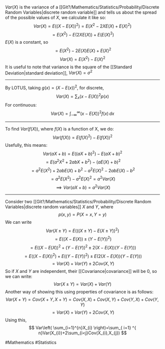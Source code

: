 $Var(X)$ is the variance of a [[Git?/Mathematics/Statistics/Probability/Discrete Random Variables|discrete random variable]] and tells us about the spread of the possible values of $X$, we calculate it like so:
$$
Var(X)=E((X-E(X))^{2})=E(X^2-2XE(X)+E(X)^2)
$$
$$
=E(X^2)-E(2XE(X))+E(E(X)^{2})
$$
$E(X)$ is a constant, so
$$
=E(X^{2})-2E(X)E(X)+E(X)^{2}
$$
$$
Var(X)=E(X^{2})-E(X)^{2}
$$
It is useful to note that variance is the square of the [[Standard Deviation|standard deviation]], $Var(X)=\sigma^{2}$
___
By LOTUS, taking $g(x)=(X-E(x))^{2}$, for discrete,
$$
Var(X)=\sum_{x}(x-E(X))^{2}p(x)
$$
For continuous:
$$
Var(X)=\int_{-\infty}^{\infty} (x-E(X))^{2}f(x) \, dx 
$$

___
To find $Var(f(X))$, where $f(X)$ is a function of X, we do:
$$
Var(f(X))=E(f(X)^{2})-E(f(X))^{2}
$$
Usefully, this means:
$$
Var(aX+b)=E((aX+b)^{2})-E(aX+b)^{2}
$$
$$
=E(a^{2}X^{2}+2abX+b^{2})-(aE(X)+b)^{2}
$$
$$
=a^{2}E(X^{2})+2abE(X)+b^2-a^{2}E(X)^{2}-2abE(X)-b^{2}
$$
$$
=a^{2}E(X^{2})-a^{2}E(X)^{2}=a^{2}Var(X)
$$
$$
\implies Var(aX+b)=a^{2}Var(X)
$$
___
Consider two [[Git?/Mathematics/Statistics/Probability/Discrete Random Variables|discrete random variables]] $X$ and $Y$, where
$$
p(x,y)=P(X=x, Y=y)
$$
We can write
$$
Var(X \pm Y)=E(((X\pm Y)-E(X\pm Y))^{2})
$$
$$
=E((X- E(X))\pm (Y-E(Y))^{2})
$$
$$
=E((X-E(X))^{2}+(Y-E(Y))^{2} \pm 2(X-E(X))(Y-E(Y)))
$$
$$
=E((X-E(X))^{2})+E((Y-E(Y))^{2})\pm E(2(X-E(X))(Y-E(Y)))
$$
$$
=Var(X)+Var(Y)\pm 2Cov(X,Y)
$$
So if $X$ and $Y$ are independent, their [[Covariance|covariance]] will be 0, so we can write:
$$
Var(X\pm Y)=Var(X)+Var(Y)
$$
Another way of showing this using properties of covariance is as follows:
$$
Var(X+Y)=Cov(X+Y,X+Y)=Cov(X,X)+Cov(X,Y)+Cov(Y,X)+Cov(Y,Y)
$$
$$
= Var(X)+Var(Y)+2Cov(X,Y)
$$
Using this,
$$
Var\left( \sum_{i=1}^{n}X_{i} \right)=\sum_{ i=1} ^{ n}Var(X_{i})+2\sum_{i<j}Cov(X_{i},X_{j})
$$


#Mathematics #Statistics 